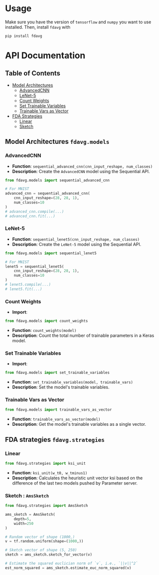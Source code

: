 # Usage
Make sure you have the version of `tensorflow` and `numpy` you want to use installed. Then, install `fdavg` with

```bash
pip install fdavg
```

# API Documentation

## Table of Contents

- [Model Architectures](#model-architectures-fdavgmodels)
  - [AdvancedCNN](#advancedcnn)
  - [LeNet-5](#lenet-5)
  - [Count Weights](#count-weights)
  - [Set Trainable Variables](#set-trainable-variables)
  - [Trainable Vars as Vector](#trainable-vars-as-vector)
- [FDA Strategies](#fda-strategies-fdavgstrategies)
  - [Linear](#linear)
  - [Sketch](#sketch--amssketch)


## Model Architectures `fdavg.models`

### AdvancedCNN

- **Function**: `sequential_advanced_cnn(cnn_input_reshape, num_classes)`
- **Description**: Create the `AdvancedCNN` model using the Sequential API.

```python
from fdavg.models import sequential_advanced_cnn

# For MNIST
advanced_cnn = sequential_advanced_cnn(
    cnn_input_reshape=(28, 28, 1), 
    num_classes=10
)
# advanced_cnn.compile(...)
# advanced_cnn.fit(...)
```

### LeNet-5

- **Function**: `sequential_lenet5(cnn_input_reshape, num_classes)`
- **Description**: Create the `LeNet-5` model using the Sequential API.

```python
from fdavg.models import sequential_lenet5

# For MNIST
lenet5 = sequential_lenet5(
    cnn_input_reshape=(28, 28, 1), 
    num_classes=10
)
# lenet5.compile(...)
# lenet5.fit(...)
```

### Count Weights

- **Import**:
```python 
from fdavg.models import count_weights
```
- **Function**: `count_weights(model)`
- **Description**: Count the total number of trainable parameters in a Keras model.

### Set Trainable Variables
- **Import**: 
```python
from fdavg.models import set_trainable_variables
```
- **Function**: `set_trainable_variables(model, trainable_vars)`
- **Description**: Set the model's trainable variables.

### Trainable Vars as Vector
```python
from fdavg.models import trainable_vars_as_vector
```
- **Function**: `trainable_vars_as_vector(model)`
- **Description**: Get the model's trainable variables as a single vector.

## FDA strategies `fdavg.strategies`

### Linear
```python
from fdavg.strategies import ksi_unit
```
- **Function**: `ksi_unit(w_t0, w_tminus1)`
- **Description**: Calculates the heuristic unit vector ksi based on the difference of the last two models pushed by Parameter server. 

### Sketch : `AmsSketch`
```python
from fdavg.strategies import AmsSketch

ams_sketch = AmsSketch(
    depth=5,
    width=250
)

# Random vector of shape (1000,)
v = tf.random.uniform(shape=(1000,))

# Sketch vector of shape (5, 250)
sketch = ams_sketch.sketch_for_vector(v)

# Estimate the squared euclician norm of `v`, i.e., `||v||^2`
est_norm_squared = ams_sketch.estimate_euc_norm_squared(v)
```
